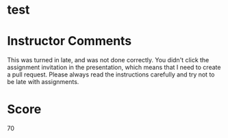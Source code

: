 # test

# Instructor Comments
This was turned in late, and was not done correctly.  You didn't click the assignment invitation in the presentation, which means that I need to create a pull request.  Please always read the instructions carefully and try not to be late with assignments.

# Score
70
